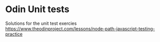 # Odin Unit tests

Solutions for the unit test exercies https://www.theodinproject.com/lessons/node-path-javascript-testing-practice
